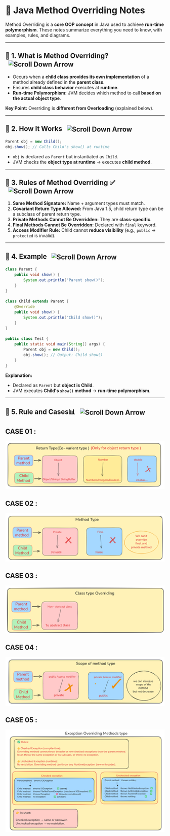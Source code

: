 
# 🌟 Java Method Overriding Notes

Method Overriding is a **core OOP concept** in Java used to achieve **run-time polymorphism**. These notes summarize everything you need to know, with examples, rules, and diagrams.

---

## 🔹 1. What is Method Overriding? <img src="https://editablegifs.com/download/down-arrow-red-6.gif" alt="Scroll Down Arrow" width="50" style="vertical-align:middle; margin-left:10px;">


* Occurs when a **child class provides its own implementation** of a method already defined in the **parent class**.
* Ensures **child class behavior** executes at **runtime**.
* **Run-time Polymorphism:** JVM decides which method to call **based on the actual object type**.

**Key Point:** Overriding is **different from Overloading** (explained below).

---

## 🔹 2. How It Works  <img src="https://editablegifs.com/download/down-arrow-red-6.gif" alt="Scroll Down Arrow" width="50" style="vertical-align:middle; margin-left:10px;">

```java
Parent obj = new Child();
obj.show(); // Calls Child's show() at runtime
```

* `obj` is declared as `Parent` but instantiated as `Child`.
* JVM checks the **object type at runtime** → executes **child method**.
  
---

## 🔹 3. Rules of Method Overriding ✅  <img src="https://editablegifs.com/download/down-arrow-red-6.gif" alt="Scroll Down Arrow" width="50" style="vertical-align:middle; margin-left:10px;">

1. **Same Method Signature:** Name + argument types must match.
2. **Covariant Return Type Allowed:** From Java 1.5, child return type can be a subclass of parent return type.
3. **Private Methods Cannot Be Overridden:** They are **class-specific**.
4. **Final Methods Cannot Be Overridden:** Declared with `final` keyword.
5. **Access Modifier Rule:** Child cannot **reduce visibility** (e.g., `public` → `protected` is invalid).

---

## 🔹 4. Example  <img src="https://editablegifs.com/download/down-arrow-red-6.gif" alt="Scroll Down Arrow" width="50" style="vertical-align:middle; margin-left:10px;">

```java
class Parent {
    public void show() {
        System.out.println("Parent show()");
    }
}

class Child extends Parent {
    @Override
    public void show() {
        System.out.println("Child show()");
    }
}

public class Test {
    public static void main(String[] args) {
        Parent obj = new Child();
        obj.show(); // Output: Child show()
    }
}
```

**Explanation:**

* Declared as `Parent` but **object is Child**.
* JVM executes **Child's `show()` method** → **run-time polymorphism**.

---


## 🔹 5. Rule and Cases📊  <img src="https://editablegifs.com/download/down-arrow-red-6.gif" alt="Scroll Down Arrow" width="50" style="vertical-align:middle; margin-left:10px;">
## CASE 01 : 
![Overriding Diagram](https://raw.githubusercontent.com/deepakdey412/Core-Java/main/OOPs/Plymorphysm/Overridding/Images/01.png)
## CASE 02 : 
![Overriding Diagram](https://raw.githubusercontent.com/deepakdey412/Core-Java/main/OOPs/Plymorphysm/Overridding/Images/02.png)
## CASE 03 : 
![Overriding Diagram](https://raw.githubusercontent.com/deepakdey412/Core-Java/main/OOPs/Plymorphysm/Overridding/Images/03.png)
## CASE 04 : 
![Overriding Diagram](https://raw.githubusercontent.com/deepakdey412/Core-Java/main/OOPs/Plymorphysm/Overridding/Images/04.png)
## CASE 05 : 
![Overriding Diagram](https://raw.githubusercontent.com/deepakdey412/Core-Java/main/OOPs/Plymorphysm/Overridding/Images/05.png)






